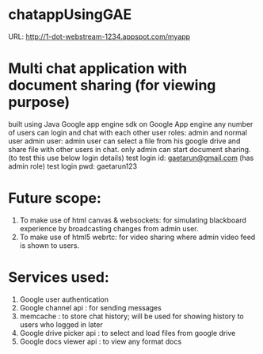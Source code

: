 chatappUsingGAE
===============

URL: http://1-dot-webstream-1234.appspot.com/myapp


Multi chat application with document sharing (for viewing purpose)
===========================================================================
built using Java Google app engine sdk on Google App engine
any number of users can login and chat with each other
user roles: admin and normal user
admin user: admin user can select a file from his google drive and share file with other users in chat.
only admin can start document sharing.(to test this use below login details)
test login id: gaetarun@gmail.com (has admin role)
test login pwd: gaetarun123

Future scope:
===============

1. To make use of html canvas & websockets: for simulating blackboard experience by broadcasting changes from admin user.
2. To make use of html5 webrtc: for video sharing where admin video feed is shown to users.

Services used: 
===============
1. Google user authentication 
2. Google channel api : for sending messages 
3. memcache : to store chat history; will be used for showing history to users who logged in later
4. Google drive picker api : to select and load files from google drive
5. Google docs viewer api : to view any format docs

